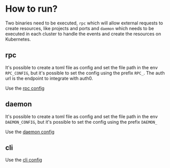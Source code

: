# How to run?

Two binaries need to be executed, `rpc` which will allow external requests to create resources, like projects and ports and `daemon` which needs to be executed in each cluster to handle the events and create the resources on Kubernetes.

## rpc

It's possible to create a toml file as config and set the file path in the env `RPC_CONFIG`, but it's possible to set the config using the prefix `RPC_`. The auth url is the endpoint to integrate with auth0.

Use the [rpc config](config/rpc.toml)

## daemon

It's possible to create a toml file as config and set the file path in the env `DAEMON_CONFIG`, but it's possible to set the config using the prefix `DAEMON_`

Use the [daemon config](config/daemon.toml)

## cli 

Use the [cli config](config/cli.toml)
